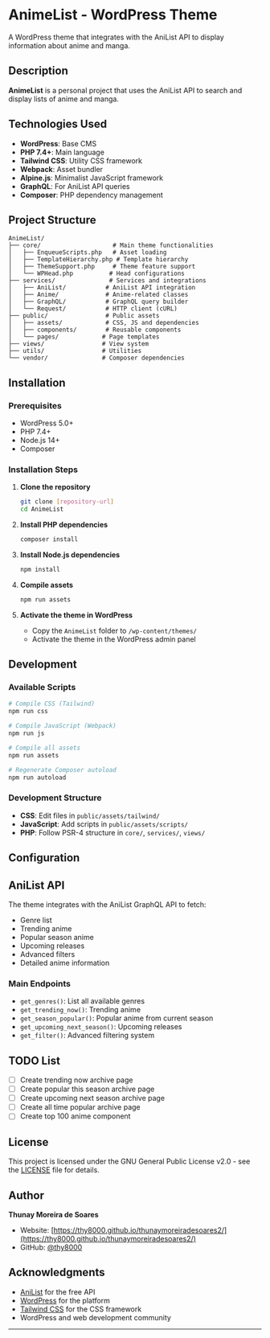 # AnimeList - WordPress Theme

A WordPress theme that integrates with the AniList API to display information about anime and manga.

## Description

**AnimeList** is a personal project that uses the AniList API to search and display lists of anime and manga.

## Technologies Used

-  **WordPress**: Base CMS
-  **PHP 7.4+**: Main language
-  **Tailwind CSS**: Utility CSS framework
-  **Webpack**: Asset bundler
-  **Alpine.js**: Minimalist JavaScript framework
-  **GraphQL**: For AniList API queries
-  **Composer**: PHP dependency management

## Project Structure

```
AnimeList/
├── core/                    # Main theme functionalities
│   ├── EnqueueScripts.php   # Asset loading
│   ├── TemplateHierarchy.php # Template hierarchy
│   ├── ThemeSupport.php     # Theme feature support
│   └── WPHead.php          # Head configurations
├── services/               # Services and integrations
│   ├── AniList/           # AniList API integration
│   ├── Anime/             # Anime-related classes
│   ├── GraphQL/           # GraphQL query builder
│   └── Request/           # HTTP client (cURL)
├── public/                # Public assets
│   ├── assets/            # CSS, JS and dependencies
│   ├── components/        # Reusable components
│   └── pages/            # Page templates
├── views/                # View system
├── utils/                # Utilities
└── vendor/               # Composer dependencies
```

## Installation

### Prerequisites

-  WordPress 5.0+
-  PHP 7.4+
-  Node.js 14+
-  Composer

### Installation Steps

1. **Clone the repository**

   ```bash
   git clone [repository-url]
   cd AnimeList
   ```

2. **Install PHP dependencies**

   ```bash
   composer install
   ```

3. **Install Node.js dependencies**

   ```bash
   npm install
   ```

4. **Compile assets**

   ```bash
   npm run assets
   ```

5. **Activate the theme in WordPress**
   -  Copy the `AnimeList` folder to `/wp-content/themes/`
   -  Activate the theme in the WordPress admin panel

## Development

### Available Scripts

```bash
# Compile CSS (Tailwind)
npm run css

# Compile JavaScript (Webpack)
npm run js

# Compile all assets
npm run assets

# Regenerate Composer autoload
npm run autoload
```

### Development Structure

-  **CSS**: Edit files in `public/assets/tailwind/`
-  **JavaScript**: Add scripts in `public/assets/scripts/`
-  **PHP**: Follow PSR-4 structure in `core/`, `services/`, `views/`

## Configuration

## AniList API

The theme integrates with the AniList GraphQL API to fetch:

-  Genre list
-  Trending anime
-  Popular season anime
-  Upcoming releases
-  Advanced filters
-  Detailed anime information

### Main Endpoints

-  `get_genres()`: List all available genres
-  `get_trending_now()`: Trending anime
-  `get_season_popular()`: Popular anime from current season
-  `get_upcoming_next_season()`: Upcoming releases
-  `get_filter()`: Advanced filtering system

## TODO List

-  [ ] Create trending now archive page
-  [ ] Create popular this season archive page
-  [ ] Create upcoming next season archive page
-  [ ] Create all time popular archive page
-  [ ] Create top 100 anime component

## License

This project is licensed under the GNU General Public License v2.0 - see the [LICENSE](LICENSE) file for details.

## Author

**Thunay Moreira de Soares**

-  Website: [https://thy8000.github.io/thunaymoreiradesoares2/](https://thy8000.github.io/thunaymoreiradesoares2/)
-  GitHub: [@thy8000](https://github.com/thy8000)

## Acknowledgments

-  [AniList](https://anilist.co/) for the free API
-  [WordPress](https://wordpress.org/) for the platform
-  [Tailwind CSS](https://tailwindcss.com/) for the CSS framework
-  WordPress and web development community

---
